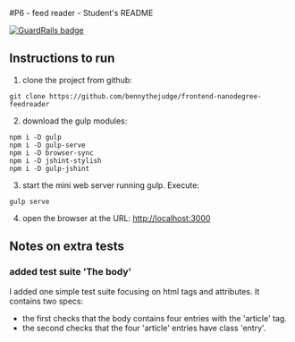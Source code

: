 #P6 - feed reader - Student's README

[![GuardRails badge](https://badges.production.guardrails.io/bennythejudge/frontend-nanodegree-feedreader.svg)](https://www.guardrails.io)

## Instructions to run
1. clone the project from github:

```
git clone https://github.com/bennythejudge/frontend-nanodegree-feedreader
```

2. download the gulp modules:

```
npm i -D gulp
npm i -D gulp-serve
npm i -D browser-sync
npm i -D jshint-stylish
npm i -D gulp-jshint
```

3. start the mini web server running gulp. Execute:

```
gulp serve
```

4. open the browser at the URL:
[http://localhost:3000](http://localhost:3000)

## Notes on extra tests
 ### added test suite 'The body'
I added one simple test suite focusing on html tags and attributes.
It contains two specs: 
- the first checks that the body contains four entries with the 'article' tag.
- the second checks that the four 'article' entries have class 'entry'.

